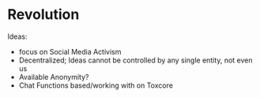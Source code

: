 # Revolution

Ideas:
 - focus on Social Media Activism
 - Decentralized; Ideas cannot be controlled by any single entity, not even us
 - Available Anonymity?
 - Chat Functions based/working with on Toxcore
